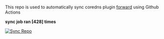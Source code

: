 This repo is used to automatically sync coredns plugin [forward](https://github.com/QZLin/forward) using Github Actions

**sync job ran [428] times**

[![Sync Repo](https://github.com/QZLin/coredns-extract/actions/workflows/sync.yaml/badge.svg)](https://github.com/QZLin/coredns-extract/actions/workflows/sync.yaml)
